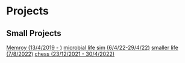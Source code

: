# Projects
## Small Projects
[Memroy (13/4/2019 - )](https://github.com/Hanif-K-Musaheb/Projects/blob/main/smallProjects/memroy.py)
[microbial life sim (6/4/22-29/4/22)](https://github.com/Hanif-Musaheb/CS_A_level/tree/main/content/Projects/small%20life%20prototype)
[smaller life (7/8/2022)](https://github.com/Hanif-Musaheb/CS_A_level/blob/main/content/smaller%20life%20project.md)
[chess (23/12/2021 - 30/4/2022)](https://github.com/Hanif-Musaheb/CS_A_level/blob/main/content/Projects/Chess.md)

